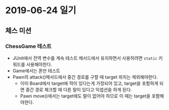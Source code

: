 # 2019-06-24 일기

## 체스 미션
### ChessGame 테스트
- JUnit에서 전역 변수를 계속 테스트 메서드에서 유지하면서 사용하려면 ```static``` 키워드를 사용해야한다.
- Game에서는 폰만 테스트
- Pawn의 attack()메서드에서 중간 경로를 구할 때 target 위치는 제외해야한다.
  - 이미 Board에서 target에 적이 있다는게 가정되어 있고, target을 포함하게 되면 중간 경로 체크할 때 다른 말이 있다고 익셉션을 하게 된다.
  - Pawn move()에서는 target에도 말이 없어야 하므로 이 때는 target을 포함해야한다.
